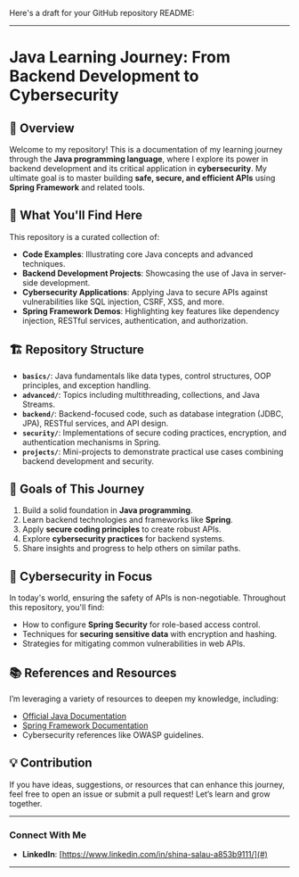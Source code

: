 Here's a draft for your GitHub repository README:

---

# Java Learning Journey: From Backend Development to Cybersecurity

## 🚀 Overview

Welcome to my repository! This is a documentation of my learning journey through the **Java programming language**, where I explore its power in backend development and its critical application in **cybersecurity**. My ultimate goal is to master building **safe, secure, and efficient APIs** using **Spring Framework** and related tools.

## 🧩 What You'll Find Here

This repository is a curated collection of:
- **Code Examples**: Illustrating core Java concepts and advanced techniques.
- **Backend Development Projects**: Showcasing the use of Java in server-side development.
- **Cybersecurity Applications**: Applying Java to secure APIs against vulnerabilities like SQL injection, CSRF, XSS, and more.
- **Spring Framework Demos**: Highlighting key features like dependency injection, RESTful services, authentication, and authorization.

## 🏗️ Repository Structure

- **`basics/`**: Java fundamentals like data types, control structures, OOP principles, and exception handling.
- **`advanced/`**: Topics including multithreading, collections, and Java Streams.
- **`backend/`**: Backend-focused code, such as database integration (JDBC, JPA), RESTful services, and API design.
- **`security/`**: Implementations of secure coding practices, encryption, and authentication mechanisms in Spring.
- **`projects/`**: Mini-projects to demonstrate practical use cases combining backend development and security.

## 🌟 Goals of This Journey

1. Build a solid foundation in **Java programming**.
2. Learn backend technologies and frameworks like **Spring**.
3. Apply **secure coding principles** to create robust APIs.
4. Explore **cybersecurity practices** for backend systems.
5. Share insights and progress to help others on similar paths.

## 🔐 Cybersecurity in Focus

In today's world, ensuring the safety of APIs is non-negotiable. Throughout this repository, you'll find:
- How to configure **Spring Security** for role-based access control.
- Techniques for **securing sensitive data** with encryption and hashing.
- Strategies for mitigating common vulnerabilities in web APIs.

## 📚 References and Resources

I’m leveraging a variety of resources to deepen my knowledge, including:
- [Official Java Documentation](https://docs.oracle.com/en/java/)
- [Spring Framework Documentation](https://spring.io/projects/spring-framework)
- Cybersecurity references like OWASP guidelines.

## 💡 Contribution

If you have ideas, suggestions, or resources that can enhance this journey, feel free to open an issue or submit a pull request! Let’s learn and grow together.

---

### Connect With Me
- **LinkedIn**: [https://www.linkedin.com/in/shina-salau-a853b9111/](#)

---
